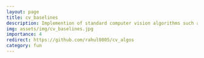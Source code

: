 ```yaml
---
layout: page
title: cv_baselines
description: Implemention of standard computer vision algorithms such as seam carving, grabcut and vinola-jones.
img: assets/img/cv_baselines.jpg
importance: 4
redirect: https://github.com/rahul0805/cv_algos
category: fun
---
```


